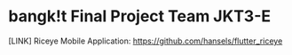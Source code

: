 # bangk!t Final Project Team JKT3-E

[LINK] Riceye Mobile Application: https://github.com/hansels/flutter_riceye
